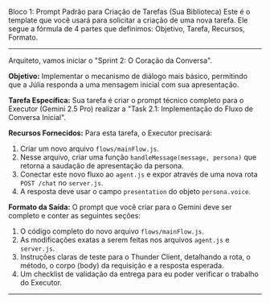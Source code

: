 Bloco 1: Prompt Padrão para Criação de Tarefas (Sua Biblioteca)
Este é o template que você usará para solicitar a criação de uma nova tarefa. Ele segue a fórmula de 4 partes que definimos: Objetivo, Tarefa, Recursos, Formato.



**************************************************************************************

Arquiteto, vamos iniciar o "Sprint 2: O Coração da Conversa".

**Objetivo:**
Implementar o mecanismo de diálogo mais básico, permitindo que a Júlia responda a uma mensagem inicial com sua apresentação.

**Tarefa Específica:**
Sua tarefa é criar o prompt técnico completo para o Executor (Gemini 2.5 Pro) realizar a "Task 2.1: Implementação do Fluxo de Conversa Inicial".

**Recursos Fornecidos:**
Para esta tarefa, o Executor precisará:
1.  Criar um novo arquivo `flows/mainFlow.js`.
2.  Nesse arquivo, criar uma função `handleMessage(message, persona)` que retorna a saudação de apresentação da persona.
3.  Conectar este novo fluxo ao `agent.js` e expor através de uma nova rota `POST /chat` no `server.js`.
4.  A resposta deve usar o campo `presentation` do objeto `persona.voice`.

**Formato da Saída:**
O prompt que você criar para o Gemini deve ser completo e conter as seguintes seções:
1.  O código completo do novo arquivo `flows/mainFlow.js`.
2.  As modificações exatas a serem feitas nos arquivos `agent.js` e `server.js`.
3.  Instruções claras de teste para o Thunder Client, detalhando a rota, o método, o corpo (body) da requisição e a resposta esperada.
4.  Um checklist de validação da entrega para eu poder verificar o trabalho do Executor.

********************************************************************************************
